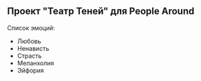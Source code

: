 ## Проект "Театр Теней" для People Around

Список эмоций:

 * Любовь
 * Ненависть
 * Страсть
 * Меланхолия
 * Эйфория
